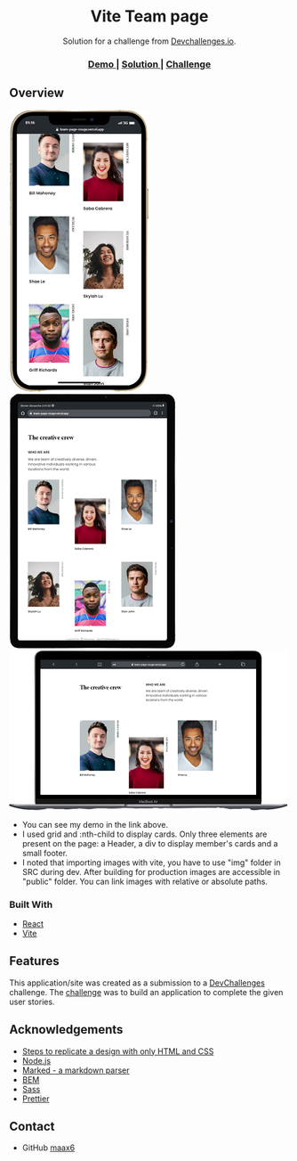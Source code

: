 <h1 align="center">Vite Team page</h1>

<div align="center">
   Solution for a challenge from  <a href="http://devchallenges.io" target="_blank">Devchallenges.io</a>.
</div>

<div align="center">
  <h3>
    <a href="https://team-page-maax6.vercel.app/">
      Demo
    </a>
    <span> | </span>
    <a href="https://github.com/maax6/team-page">
      Solution
    </a>
    <span> | </span>
    <a href="https://devchallenges.io/challenges/hhmesazsqgKXrTkYkt0U">
      Challenge
    </a>
  </h3>
</div>


## Overview


![screenshot](https://github.com/maax6/team-page/blob/master/src/img/iphon.png?raw=true)
![screenshot](https://github.com/maax6/team-page/blob/master/src/img/tablet.png?raw=true)
![screenshot](https://github.com/maax6/team-page/blob/master/src/img/macbookair.png?raw=true)




- You can see my demo in the link above.
- I used grid and :nth-child to display cards. Only three elements are present on the page: a Header, a div to display member's cards and a small footer.
- I noted that importing images with vite, you have to use "img" folder in SRC during dev. After building for production images are accessible in "public" folder. You can link images with relative or absolute paths.

### Built With


- [React](https://reactjs.org/)
- [Vite](https://vitejs.dev)

## Features


This application/site was created as a submission to a [DevChallenges](https://devchallenges.io/challenges) challenge. The [challenge](https://devchallenges.io/challenges/hhmesazsqgKXrTkYkt0U) was to build an application to complete the given user stories.


## Acknowledgements


- [Steps to replicate a design with only HTML and CSS](https://devchallenges-blogs.web.app/how-to-replicate-design/)
- [Node.js](https://nodejs.org/)
- [Marked - a markdown parser](https://github.com/chjj/marked)
- [BEM](https://getbem.com/)
- [Sass](https://sass-lang.com/)
- [Prettier](https://prettier.io/)

## Contact

- GitHub [maax6](https://github.com/maax6)
